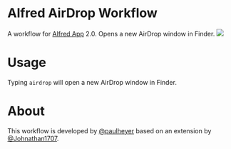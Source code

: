 Alfred AirDrop Workflow
=======================

A workflow for [Alfred App](http://www.alfredapp.com) 2.0. Opens a new AirDrop window in Finder.
![](http://f.cl.ly/items/2Q453Y0s471c1Y2T1g3S/alfred-airdrop-readme.jpg)


Usage
======

Typing `airdrop` will open a new AirDrop window in Finder.

About
=====

This workflow is developed by [@paulheyer](http://twitter.com/paulheyer) based on an extension by [@Johnathan1707](http://twitter.com/Johnathan1707).
